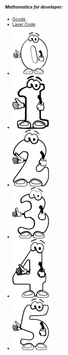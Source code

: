 ##### Mathematics for developer:

* [Gcode]()
* [Laser Code]()

<ul>
    <li><img src="https://github.com/universalbit-dev/cnc-router-machines/blob/main/g-code/mathematics-for-developer/mathematics-0_0.png" alt="Image 1" width="120" height="auto"></li>
    <li><img src="https://github.com/universalbit-dev/cnc-router-machines/blob/main/g-code/mathematics-for-developer/mathematics-1_1.png" alt="Image 1" width="120" height="auto"></li>
    <li><img src="https://github.com/universalbit-dev/cnc-router-machines/blob/main/g-code/mathematics-for-developer/mathematics-2_2.png" alt="Image 1" width="120" height="auto"></li>
    <li><img src="https://github.com/universalbit-dev/cnc-router-machines/blob/main/g-code/mathematics-for-developer/mathematics-3_3.png" alt="Image 1" width="120" height="auto"></li>
    <li><img src="https://github.com/universalbit-dev/cnc-router-machines/blob/main/g-code/mathematics-for-developer/mathematics-4_4.png" alt="Image 1" width="120" height="auto"></li>
    <li><img src="https://github.com/universalbit-dev/cnc-router-machines/blob/main/g-code/mathematics-for-developer/mathematics-5_5.png" alt="Image 1" width="120" height="auto"></li>
   
</ul>
